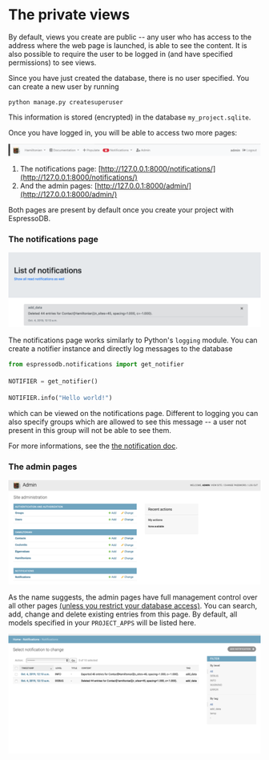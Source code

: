 # The private views

By default, views you create are public -- any user who has access to the address where the web page is launched, is able to see the content.
It is also possible to require the user to be logged in (and have specified permissions) to see views.

Since you have just created the database, there is no user specified.
You can create a new user by running
```
python manage.py createsuperuser
```
This information is stored (encrypted) in the database `my_project.sqlite`.

Once you have logged in, you will be able to access two more pages:

![The login view](../../_static/example-admin-links.png)

1. The notifications page: [http://127.0.0.1:8000/notifications/](http://127.0.0.1:8000/notifications/)
2. And the admin pages: [http://127.0.0.1:8000/admin/](http://127.0.0.1:8000/admin/)

Both pages are present by default once you create your project with EspressoDB.

### The notifications page

![The home page](../../_static/example-notifications.png)

The notifications page works similarly to Python's `logging` module.
You can create a notifier instance and directly log messages to the database
```python
from espressodb.notifications import get_notifier

NOTIFIER = get_notifier()

NOTIFIER.info("Hello world!")
```
which can be viewed on the notifications page.
Different to logging you can also specify groups which are allowed to see this message -- a user not present in this group will not be able to see them.

For more informations, see the [the notification doc](../../features/notifications).

### The admin pages

![The home page](../../_static/example-admin-view.png)

As the name suggests, the admin pages have full management control over all other pages [(unless you restrict your database access)](../../advanced/security).
You can search, add, change and delete existing entries from this page.
By default, all models specified in your `PROJECT_APPS` will be listed here.

![The home page](../../_static/example-admin-notifications.png)
